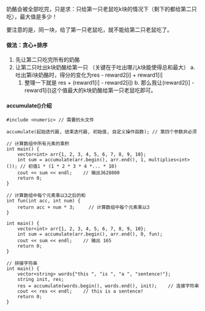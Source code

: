 奶酪会被全部吃完，只是求：只给第一只老鼠吃k块的情况下（剩下的都给第二只吃），最大值是多少！

要注意的是，同一块，给了第一只老鼠吃，就不能给第二只老鼠吃了。

#### 做法：贪心+排序
1. 先让第二只吃完所有的奶酪
2. 让第二只吐出k块奶酪给第一只 （关键在于吐出哪儿k块能使得总和最大）
   a.  吐出第i块奶酪时，得分的变化为res - reward2[i] + reward1[i]
      1. 整理一下就是 res + (reward1[i] - reward2[i])
   b.  那么我让(reward2[i] - reward1[i])这个值最大的k块奶酪给第一只老鼠吃即可。


#### accumulate()介绍

```
#include <numeric> // 需要的头文件

accumulate(起始迭代器, 结束迭代器, 初始值, 自定义操作函数); // 第四个参数非必须
```

```
// 计算数组中所有元素的乘积
int main() {
    vector<int> arr{1, 2, 3, 4, 5, 6, 7, 8, 9, 10};
    int sum = accumulate(arr.begin(), arr.end(), 1, multiplies<int>()); // 初值1 * (1 * 2 * 3 * 4 *... * 10)
    cout << sum << endl;	// 输出3628800
    return 0;
}

// 计算数组中每个元素乘以3之后的和
int fun(int acc, int num) {
    return acc + num * 3;     // 计算数组中每个元素乘以3
}

int main() {
    vector<int> arr{1, 2, 3, 4, 5, 6, 7, 8, 9, 10};
    int sum = accumulate(arr.begin(), arr.end(), 0, fun);
    cout << sum << endl;	// 输出 165
    return 0;
}

// 拼接字符串
int main() {
    vector<string> words{"this ", "is ", "a ", "sentence!"};
    string init, res;
    res = accumulate(words.begin(), words.end(), init);    // 连接字符串
    cout << res << endl;    // this is a sentence!
    return 0;
}
```